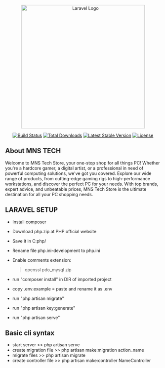 <p align="center"><a href="https://laravel.com" target="_blank"><img src="https://raw.githubusercontent.com/laravel/art/master/logo-lockup/5%20SVG/2%20CMYK/1%20Full%20Color/laravel-logolockup-cmyk-red.svg" width="400" alt="Laravel Logo"></a></p>

<p align="center">
<a href="https://github.com/laravel/framework/actions"><img src="https://github.com/laravel/framework/workflows/tests/badge.svg" alt="Build Status"></a>
<a href="https://packagist.org/packages/laravel/framework"><img src="https://img.shields.io/packagist/dt/laravel/framework" alt="Total Downloads"></a>
<a href="https://packagist.org/packages/laravel/framework"><img src="https://img.shields.io/packagist/v/laravel/framework" alt="Latest Stable Version"></a>
<a href="https://packagist.org/packages/laravel/framework"><img src="https://img.shields.io/packagist/l/laravel/framework" alt="License"></a>
</p>

## About MNS TECH


Welcome to MNS Tech Store, your one-stop shop for all things PC! Whether you're a hardcore gamer, a digital artist, or a professional in need of powerful computing solutions, we've got you covered. Explore our wide range of products, from cutting-edge gaming rigs to high-performance workstations, and discover the perfect PC for your needs. With top brands, expert advice, and unbeatable prices, MNS Tech Store is the ultimate destination for all your PC shopping needs.


## LARAVEL SETUP

- Install composer
- Download php.zip at PHP official website
- Save it in C:php/
- Rename file php.ini-development to php.ini
- Enable comments extension:
    > openssl
    > pdo_mysql
    > zip

- run "composer install" in DIR of imported project
- copy .env.example = paste and rename it as .env
- run "php artisan migrate"
- run "php artisan key:generate"
- run "php artisan serve"


## Basic cli syntax
- start server >> php artisan serve
- create migration file >> php artisan make:migration action_name
- migrate files >> php artisan migrate
- create controller file >> php artisan make:controller NameController
